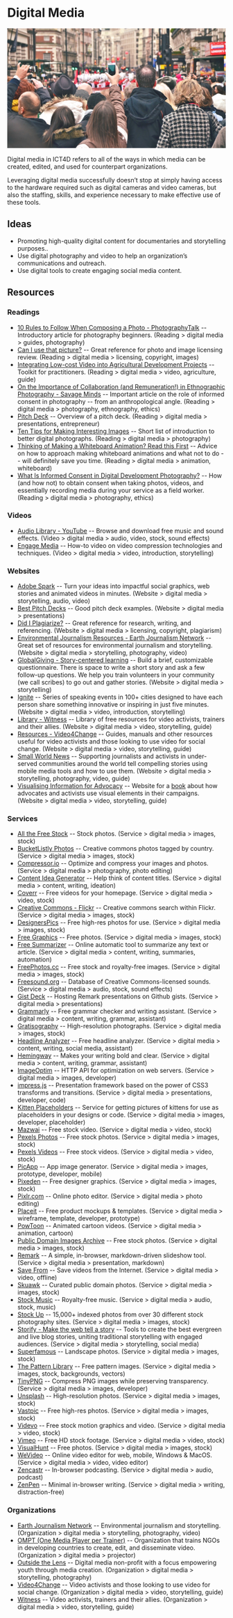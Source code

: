 # Digital Media

![Digital Media](../images/digital-media.jpg)

Digital media in ICT4D refers to all of the ways in which media can be created, edited, and used for counterpart organizations.

Leveraging digital media successfully doesn’t stop at simply having access to the hardware required such as digital cameras and video cameras, but also the staffing, skills, and experience necessary to make effective use of these tools.



## Ideas

- Promoting high-quality digital content for documentaries and storytelling purposes..
- Use digital photography and video to help an organization’s communications and outreach.
- Use digital tools to create engaging social media content.



## Resources

### Readings

- [10 Rules to Follow When Composing a Photo - PhotographyTalk](https://medium.com/photographytalk/10-rules-to-follow-when-composing-a-photo-a000f5fbfd7a) -- Introductory article for photography beginners. (Reading > digital media > guides, photography)
- [Can I use that picture?](http://thevisualcommunicationguy.com/2014/07/14/can-i-use-that-picture/) -- Great reference for photo and image licensing review. (Reading > digital media > licensing, copyright, images)
- [Integrating Low-cost Video into Agricultural Development Projects](http://ictforag.org/toolkits/video/index.html) -- Toolkit for practitioners. (Reading > digital media > video, agriculture, guide)
- [On the Importance of Collaboration (and Remuneration!) in Ethnographic Photography - Savage Minds](https://savageminds.org/2017/06/21/on-the-importance-of-collaboration-and-remuneration-in-ethnographic-photography/) -- Important article on the role of informed consent in photography -- from an anthropological angle. (Reading > digital media > photography, ethnography, ethics)
- [Pitch Deck](https://pitchdeck.improvepresentation.com/what-is-a-pitch-deck) -- Overview of a pitch deck. (Reading > digital media > presentations, entrepreneur)
- [Ten Tips for Making Interesting Images](https://medium.com/@caitlinwinner/ten-tips-for-making-interesting-images-19a59bd2eea2) -- Short list of introduction to better digital photographs. (Reading > digital media > photography)
- [Thinking of Making a Whiteboard Animation? Read this First](https://medium.com/the-exchange-k4health/thinking-of-making-a-whiteboard-animation-read-this-first-1cdce288531e) -- Advice on how to approach making whiteboard animations and what not to do -- will definitely save you time. (Reading > digital media > animation, whiteboard)
- [What Is Informed Consent in Digital Development Photography?](https://ictworks.org/2016/03/16/what-is-informed-consent-in-digital-development-photography/) -- How (and how not) to obtain consent when taking photos, videos, and essentially recording media during your service as a field worker. (Reading > digital media > photography, ethics)



### Videos

- [Audio Library - YouTube](https://www.youtube.com/audiolibrary/music) -- Browse and download free music and sound effects. (Video > digital media > audio, video, stock, sound effects)
- [Engage Media](https://engagemedia.org/help/how-to-compress-video) -- How-to video on video compression technologies and techniques. (Video > digital media > video, introduction, storytelling)



### Websites

- [Adobe Spark](https://spark.adobe.com/) -- Turn your ideas into impactful social graphics, web stories and animated videos in minutes. (Website > digital media > storytelling, audio, video)
- [Best Pitch Decks](https://pitchdeck.improvepresentation.com/best-pitch-decks) -- Good pitch deck examples. (Website > digital media > presentations)
- [Did I Plagiarize?](http://thevisualcommunicationguy.com/2014/09/16/did-i-plagiarize-the-types-and-severity-of-plagiarism-violations/) -- Great reference for research, writing, and referencing. (Website > digital media > licensing, copyright, plagiarism)
- [Environmental Journalism Resources - Earth Journalism Network](http://earthjournalism.net/resources) -- Great set of resources for environmental journalism and storytelling. (Website > digital media > storytelling, photography, video)
- [GlobalGiving - Story-centered learning](https://www.globalgiving.org) -- Build a brief, customizable questionnaire. There is space to write a short story and ask a few follow-up questions. We help you train volunteers in your community (we call scribes) to go out and gather stories. (Website > digital media > storytelling)
- [Ignite](http://igniteshow.com/) -- Series of speaking events in 100+ cities designed to have each person share something innovative or inspiring in just five minutes. (Website > digital media > video, introduction, storytelling)
- [Library - Witness](https://library.witness.org/) -- Library of free resources for video activists, trainers and their allies. (Website > digital media > video, storytelling, guide)
- [Resources - Video4Change](https://v4c.org/en/resources) -- Guides, manuals and other resources useful for video activists and those looking to use video for social change. (Website > digital media > video, storytelling, guide)
- [Small World News](https://smallworldnews.com/guides) -- Supporting journalists and activists in under-served communities around the world tell compelling stories using mobile media tools and how to use them. (Website > digital media > storytelling, photography, video, guide)
- [Visualising Information for Advocacy](https://visualisingadvocacy.org/) -- Website for a [book](https://visualisingadvocacy.org/getbook) about how advocates and activists use visual elements in their campaigns. (Website > digital media > video, storytelling, guide)



### Services

- [All the Free Stock](http://allthefreestock.com/) -- Stock photos. (Service > digital media > images, stock)
- [BucketListly Photos](http://photos.bucketlistly.com/) -- Creative commons photos tagged by country. (Service > digital media > images, stock)
- [Compressor.io](https://compressor.io/) -- Optimize and compress your images and photos. (Service > digital media > photography, photo editing)
- [Content Idea Generator](https://www.portent.com/tools/title-maker) -- Help think of content titles. (Service > digital media > content, writing, ideation)
- [Coverr](https://coverr.co/) -- Free videos for your homepage. (Service > digital media > video, stock)
- [Creative Commons - Flickr](https://www.flickr.com/creativecommons/) -- Creative commons search within Flickr. (Service > digital media > images, stock)
- [DesignersPics](http://www.designerspics.com/) -- Free high-res photos for use. (Service > digital media > images, stock)
- [Free Graphics](http://picjumbo.com/) -- Free photos. (Service > digital media > images, stock)
- [Free Summarizer](http://freesummarizer.com/) -- Online automatic tool to summarize any text or article. (Service > digital media > content, writing, summaries, automation)
- [FreePhotos.cc](https://freephotos.cc/) -- Free stock and royalty-free images. (Service > digital media > images, stock)
- [Freesound.org](http://www.freesound.org/) -- Database of Creative Commons-licensed sounds. (Service > digital media > audio, stock, sound effects)
- [Gist Deck](http://gistdeck.github.io/) -- Hosting Remark presentations on Github gists. (Service > digital media > presentations)
- [Grammarly](https://www.grammarly.com/) -- Free grammar checker and writing assistant. (Service > digital media > content, writing, grammar, assistant)
- [Gratisography](http://www.gratisography.com/) -- High-resolution photographs. (Service > digital media > images, stock)
- [Headline Analyzer](https://coschedule.com/headline-analyzer) -- Free headline analyzer. (Service > digital media > content, writing, social media, assistant)
- [Hemingway](http://www.hemingwayapp.com/) -- Makes your writing bold and clear. (Service > digital media > content, writing, grammar, assistant)
- [ImageOptim](https://imageoptim.com/api) -- HTTP API for optimization on web servers. (Service > digital media > images, developer)
- [impress.js](https://github.com/impress/impress.js) -- Presentation framework based on the power of CSS3 transforms and transitions. (Service > digital media > presentations, developer, code)
- [Kitten Placeholders](http://placekitten.com/) -- Service for getting pictures of kittens for use as placeholders in your designs or code. (Service > digital media > images, developer, placeholder)
- [Mazwai](http://mazwai.com/) -- Free stock video. (Service > digital media > video, stock)
- [Pexels Photos](https://www.pexels.com/) -- Free stock photos. (Service > digital media > images, stock)
- [Pexels Videos](https://videos.pexels.com/) -- Free stock videos. (Service > digital media > video, stock)
- [PicApp](http://picapp.net/) -- App image generator. (Service > digital media > images, prototype, developer, mobile)
- [Pixeden](http://www.pixeden.com/free-graphics) -- Free designer graphics. (Service > digital media > images, stock)
- [Pixlr.com](https://pixlr.com/) -- Online photo editor. (Service > digital media > photo editing)
- [Placeit](https://placeit.net/) -- Free product mockups & templates. (Service > digital media > wireframe, template, developer, prototype)
- [PowToon](https://powtoon.com/) -- Animated cartoon videos. (Service > digital media > animation, cartoon)
- [Public Domain Images Archive](http://publicdomainarchive.com/) -- Free stock photos. (Service > digital media > images, stock)
- [Remark](https://github.com/gnab/remark) -- A simple, in-browser, markdown-driven slideshow tool. (Service > digital media > presentation, markdown)
- [Save From](http://en.savefrom.net/) -- Save videos from the Internet. (Service > digital media > video, offline)
- [Skuawk](http://skuawk.com/) -- Curated public domain photos. (Service > digital media > images, stock)
- [Stock Music](https://www.pond5.com/royalty-free-music/) -- Royalty-free music. (Service > digital media > audio, stock, music)
- [Stock Up](https://www.sitebuilderreport.com/stock-up) -- 15,000+ indexed photos from over 30 different stock photography sites. (Service > digital media > images, stock)
- [Storify - Make the web tell a story](https://storify.com/) -- Tools to create the best evergreen and live blog stories, uniting traditional storytelling with engaged audiences. (Service > digital media > storytelling, social media)
- [Superfamous](http://images.superfamous.com/) -- Landscape photos. (Service > digital media > images, stock)
- [The Pattern Library](http://thepatternlibrary.com/) -- Free pattern images. (Service > digital media > images, stock, backgrounds, vectors)
- [TinyPNG](https://tinypng.com/) -- Compress PNG images while preserving transparency. (Service > digital media > images, developer)
- [Unsplash](https://unsplash.com/) -- High-resolution photos. (Service > digital media > images, stock)
- [Vastpic](http://vastpic.com/) -- Free high-res photos. (Service > digital media > images, stock)
- [Videvo](http://www.videvo.net/) -- Free stock motion graphics and video. (Service > digital media > video, stock)
- [Vimeo](https://vimeo.com/groups/freehd/) -- Free HD stock footage. (Service > digital media > video, stock)
- [VisualHunt](http://visualhunt.com/) -- Free photos. (Service > digital media > images, stock)
- [WeVideo](https://www.wevideo.com/) -- Online video editor for web, mobile, Windows & MacOS. (Service > digital media > video, video editor)
- [Zencastr](https://zencastr.com/) -- In-browser podcasting. (Service > digital media > audio, podcast)
- [ZenPen](http://www.zenpen.io/) -- Minimal in-browser writing. (Service > digital media > writing, distraction-free)

### Organizations

- [Earth Journalism Network](http://earthjournalism.net/) -- Environmental journalism and storytelling. (Organization > digital media > storytelling, photography, video)
- [OMPT (One Media Player per Trainer)](http://www.ompt.org) -- Organization that trains NGOs in developing countries to create, edit, and disseminate video. (Organization > digital media > projector)
- [Outside the Lens](http://outsidethelens.org) -- Digital media non-profit with a focus empowering youth through media creation. (Organization > digital media > storytelling, photography)
- [Video4Change](https://v4c.org/) -- Video activists and those looking to use video for social change. (Organization > digital media > video, storytelling, guide)
- [Witness](https://witness.org/) -- Video activists, trainers and their allies. (Organization > digital media > video, storytelling, guide)


